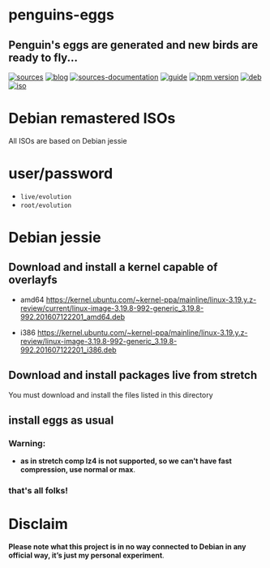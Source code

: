 penguins-eggs
=============

## Penguin&#39;s eggs are generated and new birds are ready to fly...
[![sources](https://img.shields.io/badge/github-sources-blue)](https://github.com/pieroproietti/penguins-eggs)
[![blog](https://img.shields.io/badge/blog-penguin's%20eggs-blue)](https://penguins-eggs.net)
[![sources-documentation](https://img.shields.io/badge/sources-documentation-blue)](https://penguins-eggs.net/sources-documentation/index.html)
[![guide](https://img.shields.io/badge/guide-penguin's%20eggs-blue)](https://penguins-eggs.net/book/)
[![npm version](https://img.shields.io/npm/v/penguins-eggs.svg)](https://npmjs.org/package/penguins-eggs)
[![deb](https://img.shields.io/badge/deb-packages-orange)](https://sourceforge.net/projects/penguins-eggs/files/packages-deb)
[![iso](https://img.shields.io/badge/iso-images-orange)](https://sourceforge.net/projects/penguins-eggs/files/iso)

# Debian remastered ISOs

All ISOs are based on Debian jessie

# user/password
* ```live/evolution```
* ```root/evolution```

# Debian jessie

## Download and install a kernel capable of overlayfs

* amd64
https://kernel.ubuntu.com/~kernel-ppa/mainline/linux-3.19.y.z-review/current/linux-image-3.19.8-992-generic_3.19.8-992.201607122201_amd64.deb


* i386
https://kernel.ubuntu.com/~kernel-ppa/mainline/linux-3.19.y.z-review/linux-image-3.19.8-992-generic_3.19.8-992.201607122201_i386.deb

## Download and install packages live from stretch 
You must download and install the files listed in this directory

## install eggs as usual


### Warning: 
* __as in stretch comp lz4 is not supported, so we can't have fast compression, use normal or max__.

### that's all folks!

# Disclaim
__Please note what this project is in no way connected to Debian in any official way, it’s just my personal experiment__.

